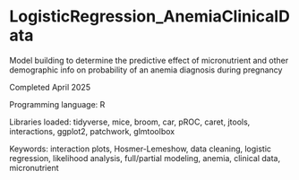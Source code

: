 # LogisticRegression_AnemiaClinicalData
Model building to determine the predictive effect of micronutrient and other demographic info on probability of an anemia diagnosis during pregnancy

Completed April 2025

Programming language: R

Libraries loaded: tidyverse, mice, broom, car, pROC, caret, jtools, interactions, ggplot2, patchwork, glmtoolbox

Keywords: interaction plots, Hosmer-Lemeshow, data cleaning, logistic regression, likelihood analysis, full/partial modeling, anemia, clinical data, micronutrient
